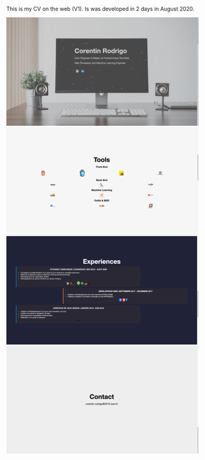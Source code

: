 This is my CV on the web (V1).
Is was developed in 2 days in August 2020.

![alt text](https://github.com/Hackamo/my-web-cv/blob/master/screen_1.png?raw=true)
![alt text](https://github.com/Hackamo/my-web-cv/blob/master/screen_2.png?raw=true)
![alt text](https://github.com/Hackamo/my-web-cv/blob/master/screen_3.png?raw=true)
![alt text](https://github.com/Hackamo/my-web-cv/blob/master/screen_4.png?raw=true)
